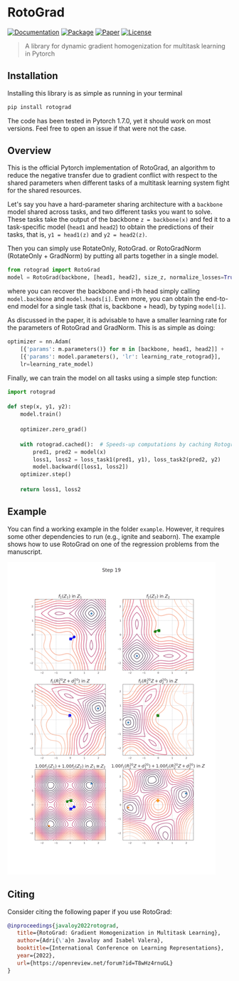 # RotoGrad


[![Documentation](https://img.shields.io/badge/docs-stable-informational.svg)](https://rotograd.readthedocs.io/en/stable/index.html)
[![Package](https://img.shields.io/badge/pypi-rotograd-informational.svg)](https://pypi.org/project/rotograd/)
[![Paper](http://img.shields.io/badge/paper-arxiv.2103.02631-9cf.svg)](https://arxiv.org/abs/2103.02631)
[![License](https://img.shields.io/badge/license-MIT-yellow.svg)](https://github.com/adrianjav/rotograd/blob/main/LICENSE)

> A library for dynamic gradient homogenization for multitask learning in Pytorch

## Installation

Installing this library is as simple as running in your terminal
```bash
pip install rotograd
```

The code has been tested in Pytorch 1.7.0, yet it should work on most versions. Feel free to open an issue
if that were not the case.

## Overview

This is the official Pytorch implementation of RotoGrad, an algorithm to reduce the negative transfer due 
to gradient conflict with respect to the shared parameters when different tasks of a multitask learning
system fight for the shared resources.

Let's say you have a hard-parameter sharing architecture with a `backbone` model shared across tasks, and 
two different tasks you want to solve. These tasks take the output of the backbone `z = backbone(x)` and fed
it to a task-specific model (`head1` and `head2`) to obtain the predictions of their tasks, that is,
`y1 = head1(z)` and `y2 = head2(z)`.

Then you can simply use RotateOnly, RotoGrad. or RotoGradNorm (RotateOnly + GradNorm) by putting all parts together in a single model.

```python
from rotograd import RotoGrad
model = RotoGrad(backbone, [head1, head2], size_z, normalize_losses=True)
```

where you can recover the backbone and i-th head simply calling `model.backbone` and `model.heads[i]`. Even
more, you can obtain the end-to-end model for a single task (that is, backbone + head), by typing `model[i]`.

As discussed in the paper, it is advisable to have a smaller learning rate for the parameters of RotoGrad
and GradNorm. This is as simple as doing:

```python
optimizer = nn.Adam(
    [{'params': m.parameters()} for m in [backbone, head1, head2]] +
    [{'params': model.parameters(), 'lr': learning_rate_rotograd}],
    lr=learning_rate_model)
```

Finally, we can train the model on all tasks using a simple step function:
```python
import rotograd

def step(x, y1, y2):
    model.train()
    
    optimizer.zero_grad()

    with rotograd.cached():  # Speeds-up computations by caching Rotograd's parameters
        pred1, pred2 = model(x)
        loss1, loss2 = loss_task1(pred1, y1), loss_task2(pred2, y2)
        model.backward([loss1, loss2])
    optimizer.step()
    
    return loss1, loss2
```

## Example

You can find a working example in the folder `example`. However, it requires some other dependencies to run (e.g., 
ignite and seaborn). The example shows how to use RotoGrad on one of the regression problems from the manuscript.

![image](_assets/toy.gif)

## Citing

Consider citing the following paper if you use RotoGrad:

```bibtex
@inproceedings{javaloy2022rotograd,
   title={RotoGrad: Gradient Homogenization in Multitask Learning},
   author={Adri{\'a}n Javaloy and Isabel Valera},
   booktitle={International Conference on Learning Representations},
   year={2022},
   url={https://openreview.net/forum?id=T8wHz4rnuGL}
}
```
